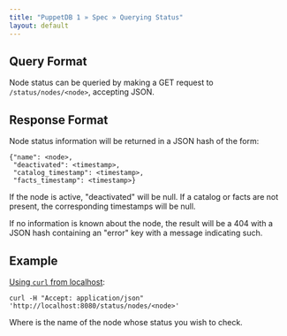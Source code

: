 ```yaml
---
title: "PuppetDB 1 » Spec » Querying Status"
layout: default
---
```


## Query Format

Node status can be queried by making a GET request to `/status/nodes/<node>`,
accepting JSON.

## Response Format

Node status information will be returned in a JSON hash of the form:

    {"name": <node>,
     "deactivated": <timestamp>,
     "catalog_timestamp": <timestamp>,
     "facts_timestamp": <timestamp>}

If the node is active, "deactivated" will be null. If a catalog or facts are
not present, the corresponding timestamps will be null.

If no information is known about the node, the result will be a 404 with a JSON
hash containing an "error" key with a message indicating such.

## Example

[Using `curl` from localhost](./spec_curl.html#using-curl-from-localhost-non-sslhttp):

    curl -H "Accept: application/json" 'http://localhost:8080/status/nodes/<node>'

Where <node> is the name of the node whose status you wish to check.
